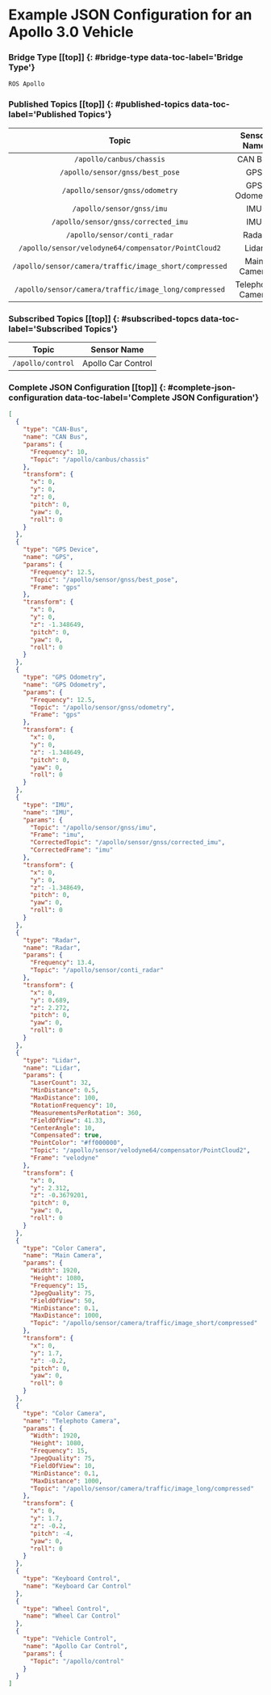 # Example JSON Configuration for an Apollo 3.0 Vehicle [](#top)

### Bridge Type [[top]] {: #bridge-type data-toc-label='Bridge Type'}

`ROS Apollo`

### Published Topics [[top]] {: #published-topics data-toc-label='Published Topics'}

|Topic|Sensor Name|
|:-:|:-:|
|`/apollo/canbus/chassis`|CAN Bus|
|`/apollo/sensor/gnss/best_pose`|GPS|
|`/apollo/sensor/gnss/odometry`|GPS Odometry|
|`/apollo/sensor/gnss/imu`|IMU|
|`/apollo/sensor/gnss/corrected_imu`|IMU|
|`/apollo/sensor/conti_radar`                           |Radar           |
|`/apollo/sensor/velodyne64/compensator/PointCloud2`    |Lidar           |
|`/apollo/sensor/camera/traffic/image_short/compressed` |Main Camera     |
|`/apollo/sensor/camera/traffic/image_long/compressed`  |Telephoto Camera|

### Subscribed Topics [[top]] {: #subscribed-topcs data-toc-label='Subscribed Topics'}

|Topic|Sensor Name|
|:-:|:-:|
|`/apollo/control`|Apollo Car Control|

### Complete JSON Configuration [[top]] {: #complete-json-configuration data-toc-label='Complete JSON Configuration'}


```JSON
[
  {
    "type": "CAN-Bus",
    "name": "CAN Bus",
    "params": {
      "Frequency": 10,
      "Topic": "/apollo/canbus/chassis"
    },
    "transform": {
      "x": 0,
      "y": 0,
      "z": 0,
      "pitch": 0,
      "yaw": 0,
      "roll": 0
    }
  },
  {
    "type": "GPS Device",
    "name": "GPS",
    "params": {
      "Frequency": 12.5,
      "Topic": "/apollo/sensor/gnss/best_pose",
      "Frame": "gps"
    },
    "transform": {
      "x": 0,
      "y": 0,
      "z": -1.348649,
      "pitch": 0,
      "yaw": 0,
      "roll": 0
    }
  },
  {
    "type": "GPS Odometry",
    "name": "GPS Odometry",
    "params": {
      "Frequency": 12.5,
      "Topic": "/apollo/sensor/gnss/odometry",
      "Frame": "gps"
    },
    "transform": {
      "x": 0,
      "y": 0,
      "z": -1.348649,
      "pitch": 0,
      "yaw": 0,
      "roll": 0
    }
  },
  {
    "type": "IMU",
    "name": "IMU",
    "params": {
      "Topic": "/apollo/sensor/gnss/imu",
      "Frame": "imu",
      "CorrectedTopic": "/apollo/sensor/gnss/corrected_imu",
      "CorrectedFrame": "imu"
    },
    "transform": {
      "x": 0,
      "y": 0,
      "z": -1.348649,
      "pitch": 0,
      "yaw": 0,
      "roll": 0
    }
  },
  {
	"type": "Radar",
	"name": "Radar",
	"params": {
	  "Frequency": 13.4,
	  "Topic": "/apollo/sensor/conti_radar"
	},
	"transform": {
	  "x": 0,
	  "y": 0.689,
	  "z": 2.272,
	  "pitch": 0,
	  "yaw": 0,
	  "roll": 0
	}
  },
  {
    "type": "Lidar",
    "name": "Lidar",
    "params": {
      "LaserCount": 32,
      "MinDistance": 0.5,
      "MaxDistance": 100,
      "RotationFrequency": 10,
      "MeasurementsPerRotation": 360,
      "FieldOfView": 41.33,
      "CenterAngle": 10,
      "Compensated": true,
      "PointColor": "#ff000000",
      "Topic": "/apollo/sensor/velodyne64/compensator/PointCloud2",
      "Frame": "velodyne"
    },
    "transform": {
      "x": 0,
      "y": 2.312,
      "z": -0.3679201,
      "pitch": 0,
      "yaw": 0,
      "roll": 0
    }
  },
  {
    "type": "Color Camera",
    "name": "Main Camera",
    "params": {
      "Width": 1920,
      "Height": 1080,
      "Frequency": 15,
      "JpegQuality": 75,
      "FieldOfView": 50,
      "MinDistance": 0.1,
      "MaxDistance": 1000,
      "Topic": "/apollo/sensor/camera/traffic/image_short/compressed"
    },
    "transform": {
      "x": 0,
      "y": 1.7,
      "z": -0.2,
      "pitch": 0,
      "yaw": 0,
      "roll": 0
    }
  },
  {
    "type": "Color Camera",
    "name": "Telephoto Camera",
    "params": {
      "Width": 1920,
      "Height": 1080,
      "Frequency": 15,
      "JpegQuality": 75,
      "FieldOfView": 10,
      "MinDistance": 0.1,
      "MaxDistance": 1000,
      "Topic": "/apollo/sensor/camera/traffic/image_long/compressed"
    },
    "transform": {
      "x": 0,
      "y": 1.7,
      "z": -0.2,
      "pitch": -4,
      "yaw": 0,
      "roll": 0
    }
  },
  {
    "type": "Keyboard Control",
    "name": "Keyboard Car Control"
  },
  {
    "type": "Wheel Control",
    "name": "Wheel Car Control"
  },
  {
    "type": "Vehicle Control",
    "name": "Apollo Car Control",
    "params": {
      "Topic": "/apollo/control"
    }
  }
]
```
